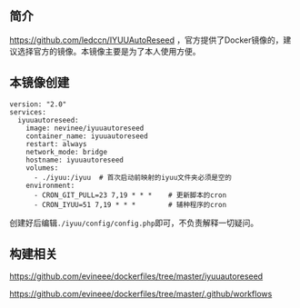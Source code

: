 ## 简介

https://github.com/ledccn/IYUUAutoReseed ，官方提供了Docker镜像的，建议选择官方的镜像。本镜像主要是为了本人使用方便。

## 本镜像创建

```
version: "2.0"
services:
  iyuuautoreseed:
    image: nevinee/iyuuautoreseed
    container_name: iyuuautoreseed
    restart: always
    network_mode: bridge
    hostname: iyuuautoreseed
    volumes:
      - ./iyuu:/iyuu  # 首次启动前映射的iyuu文件夹必须是空的
    environment:
      - CRON_GIT_PULL=23 7,19 * * *    # 更新脚本的cron
      - CRON_IYUU=51 7,19 * * *        # 辅种程序的cron
```

创建好后编辑`./iyuu/config/config.php`即可，不负责解释一切疑问。

## 构建相关

https://github.com/evineee/dockerfiles/tree/master/iyuuautoreseed

https://github.com/evineee/dockerfiles/tree/master/.github/workflows